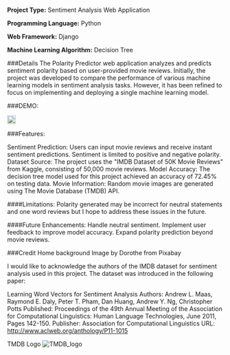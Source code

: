 
**Project Type:** Sentiment Analysis Web Application

**Programming Language:** Python

**Web Framework:** Django

**Machine Learning Algorithm:** Decision Tree


###Details
The Polarity Predictor web application analyzes and predicts sentiment polarity based on user-provided movie reviews. Initially, the project was developed to compare the performance of various machine learning models in sentiment analysis tasks. However, it has been refined to focus on implementing and deploying a single machine learning model.


###DEMO:
 

<img src="https://github.com/IEfrances/PolarityPredictorApp/raw/main/assets/b59e09b2-bf96-4514-80dd-db0edef3f7b7.png" alt="Alt Text" width="20">




###Features:

Sentiment Prediction: Users can input movie reviews and receive instant sentiment predictions. Sentiment is limited to positive and negative polarity.
Dataset Source: The project uses the "IMDB Dataset of 50K Movie Reviews" from Kaggle, consisting of 50,000 movie reviews.
Model Accuracy: The decision tree model used for this project achieved an accuracy of 72.45% on testing data.
Movie Information: Random movie images are generated using The Movie Database (TMDB) API.



####Limitations:
Polarity generated may be incorrect for neutral statements and one word reviews but I hope to address these issues in the future.

####Future Enhancements:
Handle neutral sentiment.
Implement user feedback to improve model accuracy.
Expand polarity prediction beyond movie reviews.

###Credit
Home background Image by Dorothe from Pixabay

I would like to acknowledge the authors of the IMDB dataset for sentiment analysis used in this project. The dataset was introduced in the following paper:

Learning Word Vectors for Sentiment Analysis
Authors: Andrew L. Maas, Raymond E. Daly, Peter T. Pham, Dan Huang, Andrew Y. Ng, Christopher Potts
Published: Proceedings of the 49th Annual Meeting of the Association for Computational Linguistics: Human Language Technologies, June 2011, Pages 142-150.
Publisher: Association for Computational Linguistics
URL: http://www.aclweb.org/anthology/P11-1015

TMDB Logo
![TMDB_logo](https://github.com/IEfrances/PolarityPredictorApp/assets/97649157/1af30a98-bc3f-4e57-b7d5-5330950e7b4d)

